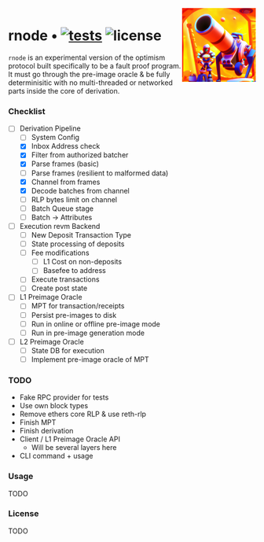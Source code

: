 <img align="right" width="150" height="150" top="100" src="./assets/rsnode.png">

# rnode • [![tests](https://github.com/trianglesphere/rnode/actions/workflows/test.yml/badge.svg?label=tests)](https://github.com/trianglesphere/rnode/actions/workflows/test.yml) ![license](https://img.shields.io/github/license/trianglesphere/rnode?label=license)

`rnode` is an experimental version of the optimism protocol built specifically to be
a fault proof program. It must go through the pre-image oracle & be fully determinisitic
with no multi-threaded or networked parts inside the core of derivation.

### Checklist

- [ ] Derivation Pipeline
    - [ ] System Config
    - [x] Inbox Address check
    - [x] Filter from authorized batcher
    - [x] Parse frames (basic)
    - [ ] Parse frames (resilient to malformed data)
    - [x] Channel from frames
    - [x] Decode batches from channel
    - [ ] RLP bytes limit on channel
    - [ ] Batch Queue stage
    - [ ] Batch -> Attributes
- [ ] Execution revm Backend
    - [ ] New Deposit Transaction Type
    - [ ] State processing of deposits
    - [ ] Fee modifications
        - [ ] L1 Cost on non-deposits
        - [ ] Basefee to address
    - [ ] Execute transactions
    - [ ] Create post state
- [ ] L1 Preimage Oracle
    - [ ] MPT for transaction/receipts
    - [ ] Persist pre-images to disk
    - [ ] Run in online or offline pre-image mode
    - [ ] Run in pre-image generation mode
- [ ] L2 Preimage Oracle
    - [ ] State DB for execution
    - [ ] Implement pre-image oracle of MPT

### TODO

- Fake RPC provider for tests
- Use own block types
- Remove ethers core RLP & use reth-rlp
- Finish MPT
- Finish derivation
- Client / L1 Preimage Oracle API
    - Will be several layers here
- CLI command + usage

### Usage

TODO

### License

TODO

